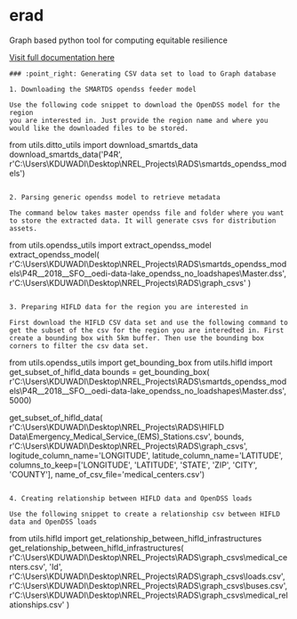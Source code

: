 # erad
Graph based python tool for computing equitable resilience 

[Visit full documentation here](https://github.nrel.gov/pages/ERAD/erad/)

```
### :point_right: Generating CSV data set to load to Graph database

1. Downloading the SMARTDS opendss feeder model
   
Use the following code snippet to download the OpenDSS model for the region
you are interested in. Just provide the region name and where you would like the downloaded files to be stored.

```
from utils.ditto_utils import download_smartds_data
download_smartds_data('P4R',  r'C:\Users\KDUWADI\Desktop\NREL_Projects\RADS\smartds_opendss_models')
```

2. Parsing generic opendss model to retrieve metadata

The command below takes master opendss file and folder where you want to store the extracted data. It will generate csvs for distribution assets.

```
from utils.opendss_utils import extract_opendss_model
extract_opendss_model(
        r'C:\Users\KDUWADI\Desktop\NREL_Projects\RADS\smartds_opendss_models\P4R__2018__SFO__oedi-data-lake_opendss_no_loadshapes\Master.dss',
        r'C:\Users\KDUWADI\Desktop\NREL_Projects\RADS\graph_csvs'
    )
```

3. Preparing HIFLD data for the region you are interested in

First download the HIFLD CSV data set and use the following command to get the subset of the csv for the region you are interedted in. First create a bounding box with 5km buffer. Then use the bounding box corners to filter the csv data set.

```
from utils.opendss_utils import get_bounding_box
from utils.hifld import get_subset_of_hifld_data
bounds = get_bounding_box(
    r'C:\Users\KDUWADI\Desktop\NREL_Projects\RADS\smartds_opendss_models\P4R__2018__SFO__oedi-data-lake_opendss_no_loadshapes\Master.dss', 
    5000)

get_subset_of_hifld_data(
    r'C:\Users\KDUWADI\Desktop\NREL_Projects\RADS\HIFLD Data\Emergency_Medical_Service_(EMS)_Stations.csv',
    bounds,
    r'C:\Users\KDUWADI\Desktop\NREL_Projects\RADS\graph_csvs',
    logitude_column_name='LONGITUDE',
    latitude_column_name='LATITUDE',
    columns_to_keep=['LONGITUDE', 'LATITUDE', 
    'STATE', 'ZIP', 'CITY', 'COUNTY'],
    name_of_csv_file='medical_centers.csv')
```

4. Creating relationship between HIFLD data and OpenDSS loads

Use the following snippet to create a relationship csv between HIFLD data and OpenDSS loads

```
from utils.hifld import get_relationship_between_hifld_infrastructures
get_relationship_between_hifld_infrastructures(
        r'C:\Users\KDUWADI\Desktop\NREL_Projects\RADS\graph_csvs\medical_centers.csv',
        'Id',
        r'C:\Users\KDUWADI\Desktop\NREL_Projects\RADS\graph_csvs\loads.csv',
        r'C:\Users\KDUWADI\Desktop\NREL_Projects\RADS\graph_csvs\buses.csv',
        r'C:\Users\KDUWADI\Desktop\NREL_Projects\RADS\graph_csvs\medical_relationships.csv'
    )
```